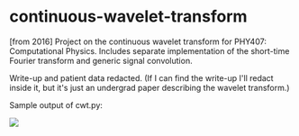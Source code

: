 # continuous-wavelet-transform
[from 2016] Project on the continuous wavelet transform for PHY407: Computational Physics. Includes separate implementation of the short-time Fourier transform and generic signal convolution.

Write-up and patient data redacted. (If I can find the write-up I'll redact inside it, but it's just an undergrad paper describing the wavelet transform.)

Sample output of cwt.py:

<img align="left" src=https://github.com/emilychallice/PHY407-cwt/assets/72890369/3bcf0808-c823-4400-8f01-02fb2d7e067e)>
